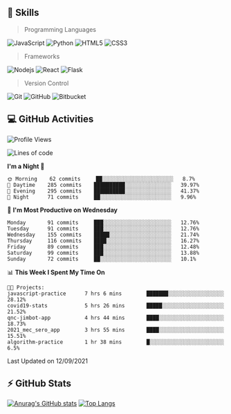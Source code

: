 ## :rocket: Skills<br/>

> Programming Languages

![JavaScript](https://img.shields.io/badge/-JavaScript-%23F7DF1C?style=for-the-badge&logo=javascript&logoColor=white)
![Python](https://img.shields.io/badge/python%20-%2314354C.svg?&style=for-the-badge&logo=python&logoColor=white)
![HTML5](https://img.shields.io/badge/html5%20-%23E34F26.svg?&style=for-the-badge&logo=html5&logoColor=white)
![CSS3](https://img.shields.io/badge/css3%20-%231572B6.svg?&style=for-the-badge&logo=css3&logoColor=white)

> Frameworks

![Nodejs](https://img.shields.io/badge/node.js%20-%2343853D.svg?&style=for-the-badge&logo=node.js&logoColor=white)
![React](https://img.shields.io/badge/React-20232A?style=for-the-badge&logo=react&logoColor=61DAFB)
![Flask](https://img.shields.io/badge/flask%20-%23000.svg?&style=for-the-badge&logo=flask&logoColor=white)

> Version Control

![Git](https://img.shields.io/badge/git%20-%23F05033.svg?&style=for-the-badge&logo=git&logoColor=white)
![GitHub](https://img.shields.io/badge/github%20-%23121011.svg?&style=for-the-badge&logo=github&logoColor=white)
![Bitbucket](https://img.shields.io/badge/bitbucket%20-%230047B3.svg?&style=for-the-badge&logo=bitbucket&logoColor=white)

## :computer: GitHub Activities<br/>

<!--START_SECTION:waka-->
![Profile Views](http://img.shields.io/badge/Profile%20Views-2-blue)

![Lines of code](https://img.shields.io/badge/From%20Hello%20World%20I%27ve%20Written-937174%20lines%20of%20code-blue)

**I'm a Night 🦉** 

```text
🌞 Morning    62 commits     ██░░░░░░░░░░░░░░░░░░░░░░░   8.7% 
🌆 Daytime    285 commits    ██████████░░░░░░░░░░░░░░░   39.97% 
🌃 Evening    295 commits    ██████████░░░░░░░░░░░░░░░   41.37% 
🌙 Night      71 commits     ██░░░░░░░░░░░░░░░░░░░░░░░   9.96%

```
📅 **I'm Most Productive on Wednesday** 

```text
Monday       91 commits     ███░░░░░░░░░░░░░░░░░░░░░░   12.76% 
Tuesday      91 commits     ███░░░░░░░░░░░░░░░░░░░░░░   12.76% 
Wednesday    155 commits    █████░░░░░░░░░░░░░░░░░░░░   21.74% 
Thursday     116 commits    ████░░░░░░░░░░░░░░░░░░░░░   16.27% 
Friday       89 commits     ███░░░░░░░░░░░░░░░░░░░░░░   12.48% 
Saturday     99 commits     ███░░░░░░░░░░░░░░░░░░░░░░   13.88% 
Sunday       72 commits     ██░░░░░░░░░░░░░░░░░░░░░░░   10.1%

```


📊 **This Week I Spent My Time On** 

```text
🐱‍💻 Projects: 
javascript-practice      7 hrs 6 mins        ███████░░░░░░░░░░░░░░░░░░   28.12% 
covid19-stats            5 hrs 26 mins       █████░░░░░░░░░░░░░░░░░░░░   21.52% 
qnc-jimbot-app           4 hrs 44 mins       ████░░░░░░░░░░░░░░░░░░░░░   18.73% 
2021_mec_sero_app        3 hrs 55 mins       ████░░░░░░░░░░░░░░░░░░░░░   15.51% 
algorithm-practice       1 hr 38 mins        █░░░░░░░░░░░░░░░░░░░░░░░░   6.5%

```


 Last Updated on 12/09/2021
<!--END_SECTION:waka-->


## :zap: GitHub Stats<br/>
    
[![Anurag's GitHub stats](https://github-readme-stats.vercel.app/api?username=star6973&show_icons=true&theme=prussian)](https://github.com/star6973/github-readme-stats)
[![Top Langs](https://github-readme-stats.vercel.app/api/top-langs/?username=star6973&layout=compact&hide=jupyter%20notebook,html,css,scss&langs_count=4&theme=prussian)](https://github.com/star6973/github-readme-stats)
